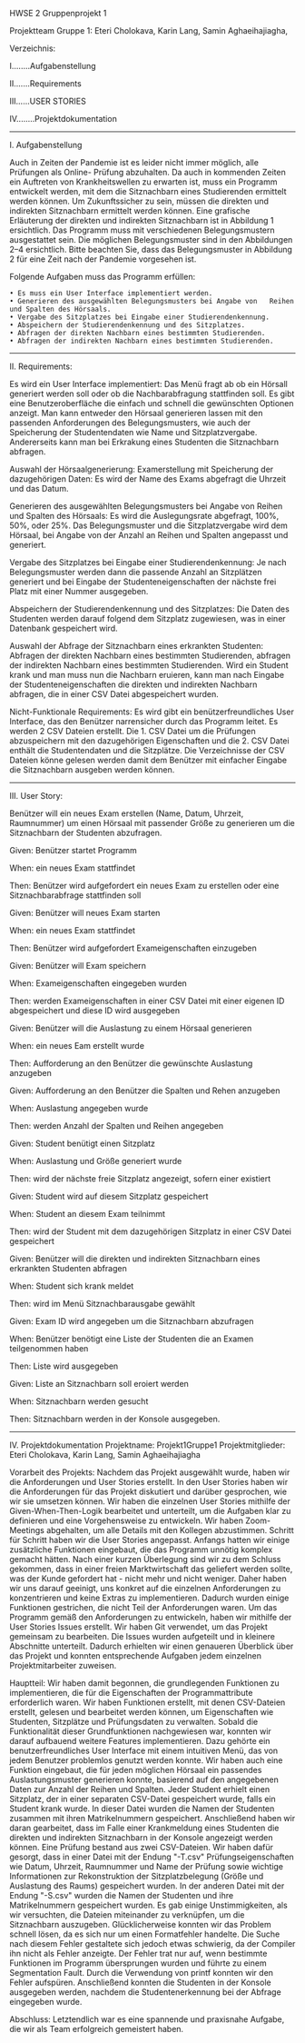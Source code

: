 HWSE 2
Gruppenprojekt 1    

Projektteam Gruppe 1:
Eteri Cholokava,
Karin Lang,
Samin Aghaeihajiagha,  

Verzeichnis:

I........Aufgabenstellung

II.......Requirements

III......USER STORIES

IV........Projektdokumentation

**************************************************************************************************************************************************************************************************************

I. Aufgabenstellung 

Auch in Zeiten der Pandemie ist es leider nicht immer möglich, alle Prüfungen als Online- 
Prüfung abzuhalten. Da auch in kommenden Zeiten ein Auftreten von Krankheitswellen zu erwarten 
ist, muss ein Programm entwickelt werden, mit dem die Sitznachbarn eines Studierenden 
ermittelt werden können. Um Zukunftssicher zu sein, müssen die direkten und indirekten 
Sitznachbarn ermittelt werden können. Eine grafische Erläuterung der direkten und indirekten 
Sitznachbarn ist in Abbildung 1 ersichtlich. Das Programm muss mit verschiedenen Belegungsmustern 
ausgestattet sein. Die möglichen Belegungsmuster sind in den Abbildungen 2–4 
ersichtlich. Bitte beachten Sie, dass das Belegungsmuster in Abbildung 2 für eine Zeit nach der 
Pandemie vorgesehen ist. 

Folgende Aufgaben muss das Programm erfüllen: 

    • Es muss ein User Interface implementiert werden. 
    • Generieren des ausgewählten Belegungsmusters bei Angabe von   Reihen und Spalten des Hörsaals. 
    • Vergabe des Sitzplatzes bei Eingabe einer Studierendenkennung. 
    • Abspeichern der Studierendenkennung und des Sitzplatzes. 
    • Abfragen der direkten Nachbarn eines bestimmten Studierenden. 
    • Abfragen der indirekten Nachbarn eines bestimmten Studierenden. 
    
**************************************************************************************************************************************************************************************************************

II. Requirements:

Es wird ein User Interface implementiert:
    Das Menü fragt ab ob ein Hörsall generiert werden soll oder ob die Nachbarabfragung stattfinden soll.
    Es gibt eine Benutzeroberfläche die einfach und schnell die gewünschten Optionen anzeigt. 
    Man kann entweder den Hörsaal generieren lassen mit den passenden Anforderungen des Belegungsmusters, wie auch 
    der Speicherung der Studentendaten wie Name und Sitzplatzvergabe. Andererseits kann man bei Erkrakung eines Studenten die Sitznachbarn abfragen.

Auswahl der Hörsaalgenerierung:
    Examerstellung mit Speicherung der dazugehörigen Daten:
    Es wird der Name des Exams abgefragt die Uhrzeit und das Datum.
    
Generieren des ausgewählten Belegungsmusters bei Angabe von Reihen und Spalten des Hörsaals: 
    Es wird die Auslegungsrate abgefragt, 100%, 50%, oder 25%.
    Das Belegungsmuster und die Sitzplatzvergabe wird dem Hörsaal, bei Angabe von der Anzahl an Reihen und Spalten angepasst und generiert.

Vergabe des Sitzplatzes bei Eingabe einer Studierendenkennung: 
   Je nach Belegungsmuster werden dann die passende Anzahl an Sitzplätzen generiert und bei Eingabe der Studenteneigenschaften der nächste frei Platz mit einer Nummer ausgegeben.

Abspeichern der Studierendenkennung und des Sitzplatzes: 
   Die Daten des Studenten werden darauf folgend dem Sitzplatz zugewiesen, was in einer Datenbank gespeichert wird.

Auswahl der Abfrage der Sitznachbarn eines erkrankten Studenten:
   Abfragen der direkten Nachbarn eines bestimmten Studierenden, abfragen der indirekten Nachbarn eines bestimmten Studierenden. 
   Wird ein Student krank und man muss nun die Nachbarn eruieren, kann man nach Eingabe der Studenteneigenschaften die direkten und indirekten Nachbarn abfragen, 
   die in einer CSV Datei abgespeichert wurden.

Nicht-Funktionale Requirements:
    Es wird gibt ein benützerfreundliches User Interface, das den Benützer narrensicher durch das Programm leitet.
    Es werden 2 CSV Dateien erstellt. Die 1. CSV Datei um die Prüfungen abzuspeichern mit den dazugehörigen Eigenschaften und die 2. CSV        Datei enthält die Studentendaten und die Sitzplätze.
    Die Verzeichnisse der CSV Dateien könne gelesen werden damit dem Benützer mit einfacher Eingabe die Sitznachbarn ausgeben werden können.

**************************************************************************************************************************************************************************************************************

III. User Story:

Benützer will ein neues Exam erstellen (Name, Datum, Uhrzeit, Raumnummer) um einen Hörsaal mit passender Größe zu generieren um die Sitznachbarn der Studenten abzufragen.


Given: Benützer startet Programm

When:  ein neues Exam stattfindet

Then:  Benützer wird aufgefordert ein neues Exam zu erstellen oder eine Sitznachbarabfrage stattfinden soll<br>


Given: Benützer will neues Exam starten

When:  ein neues Exam stattfindet

Then:  Benützer wird aufgefordert Exameigenschaften einzugeben


Given: Benützer will Exam speichern

When:  Exameigenschaften eingegeben wurden

Then:  werden Exameigenschaften in einer CSV Datei mit einer eigenen ID abgespeichert und diese ID wird ausgegeben


Given: Benützer will die Auslastung zu einem Hörsaal generieren

When:  ein neues Eam erstellt wurde

Then:  Aufforderung an den Benützer die gewünschte Auslastung anzugeben


Given: Aufforderung an den Benützer die Spalten und Rehen anzugeben

When:  Auslastung angegeben wurde

Then:  werden Anzahl der Spalten und Reihen angegeben


Given: Student benütigt einen Sitzplatz

When:  Auslastung und Größe generiert wurde

Then:  wird der nächste freie Sitzplatz angezeigt, sofern einer existiert


Given: Student wird auf diesem Sitzplatz gespeichert

When:  Student an diesem Exam teilnimmt

Then:  wird der Student mit dem dazugehörigen Sitzplatz in einer CSV Datei gespeichert


Given: Benützer will die direkten und indirekten Sitznachbarn eines erkrankten Studenten abfragen

When:  Student sich krank meldet

Then:  wird im Menü Sitznachbarausgabe gewählt


Given: Exam ID wird angegeben um die Sitznachbarn abzufragen

When:  Benützer benötigt eine Liste der Studenten die an Examen teilgenommen haben

Then:  Liste wird ausgegeben


Given: Liste an Sitznachbarn soll eroiert werden

When:  Sitznachbarn werden gesucht

Then:  Sitznachbarn werden in der Konsole ausgegeben.


**************************************************************************************************************************************************************************************************************

IV. Projektdokumentation
Projektname: Projekt1Gruppe1
Projektmitglieder: Eteri Cholokava, Karin Lang, Samin Aghaeihajiagha

Vorarbeit des Projekts:
Nachdem das Projekt ausgewählt wurde, haben wir die Anforderungen und User Stories erstellt. In den User Stories haben wir die Anforderungen für das Projekt diskutiert und darüber gesprochen, wie wir sie umsetzen können. Wir haben die einzelnen User Stories mithilfe der Given-When-Then-Logik bearbeitet und unterteilt, um die Aufgaben klar zu definieren und eine Vorgehensweise zu entwickeln.
Wir haben Zoom-Meetings abgehalten, um alle Details mit den Kollegen abzustimmen. Schritt für Schritt haben wir die User Stories angepasst. Anfangs hatten wir einige zusätzliche Funktionen eingebaut, die das Programm unnötig komplex gemacht hätten. Nach einer kurzen Überlegung sind wir zu dem Schluss gekommen, dass in einer freien Marktwirtschaft das geliefert werden sollte, was der Kunde gefordert hat - nicht mehr und nicht weniger. Daher haben wir uns darauf geeinigt, uns konkret auf die einzelnen Anforderungen zu konzentrieren und keine Extras zu implementieren. Dadurch wurden einige Funktionen gestrichen, die nicht Teil der Anforderungen waren.
Um das Programm gemäß den Anforderungen zu entwickeln, haben wir mithilfe der User Stories Issues erstellt. Wir haben Git verwendet, um das Projekt gemeinsam zu bearbeiten. Die Issues wurden aufgeteilt und in kleinere Abschnitte unterteilt. Dadurch erhielten wir einen genaueren Überblick über das Projekt und konnten entsprechende Aufgaben jedem einzelnen Projektmitarbeiter zuweisen.

Hauptteil:
Wir haben damit begonnen, die grundlegenden Funktionen zu implementieren, die für die Eigenschaften der Programmattribute erforderlich waren. Wir haben Funktionen erstellt, mit denen CSV-Dateien erstellt, gelesen und bearbeitet werden können, um Eigenschaften wie Studenten, Sitzplätze und Prüfungsdaten zu verwalten. Sobald die Funktionalität dieser Grundfunktionen nachgewiesen war, konnten wir darauf aufbauend weitere Features implementieren. Dazu gehörte ein benutzerfreundliches User Interface mit einem intuitiven Menü, das von jedem Benutzer problemlos genutzt werden konnte. Wir haben auch eine Funktion eingebaut, die für jeden möglichen Hörsaal ein passendes Auslastungsmuster generieren konnte, basierend auf den angegebenen Daten zur Anzahl der Reihen und Spalten. Jeder Student erhielt einen Sitzplatz, der in einer separaten CSV-Datei gespeichert wurde, falls ein Student krank wurde. In dieser Datei wurden die Namen der Studenten zusammen mit ihren Matrikelnummern gespeichert. Anschließend haben wir daran gearbeitet, dass im Falle einer Krankmeldung eines Studenten die direkten und indirekten Sitznachbarn in der Konsole angezeigt werden können. Eine Prüfung bestand aus zwei CSV-Dateien. Wir haben dafür gesorgt, dass in einer Datei mit der Endung "-T.csv" Prüfungseigenschaften wie Datum, Uhrzeit, Raumnummer und Name der Prüfung sowie wichtige Informationen zur Rekonstruktion der Sitzplatzbelegung (Größe und Auslastung des Raums) gespeichert wurden. In der anderen Datei mit der Endung "-S.csv" wurden die Namen der Studenten und ihre Matrikelnummern gespeichert wurden. Es gab einige Unstimmigkeiten, als wir versuchten, die Dateien miteinander zu verknüpfen, um die Sitznachbarn auszugeben. Glücklicherweise konnten wir das Problem schnell lösen, da es sich nur um einen Formatfehler handelte. Die Suche nach diesem Fehler gestaltete sich jedoch etwas schwierig, da der Compiler ihn nicht als Fehler anzeigte. Der Fehler trat nur auf, wenn bestimmte Funktionen im Programm übersprungen wurden und führte zu einem Segmentation Fault. Durch die Verwendung von printf konnten wir den Fehler aufspüren. Anschließend konnten die Studenten in der Konsole ausgegeben werden, nachdem die Studentenerkennung bei der Abfrage eingegeben wurde.

Abschluss:
Letztendlich war es eine spannende und praxisnahe Aufgabe, die wir als Team erfolgreich gemeistert haben.


